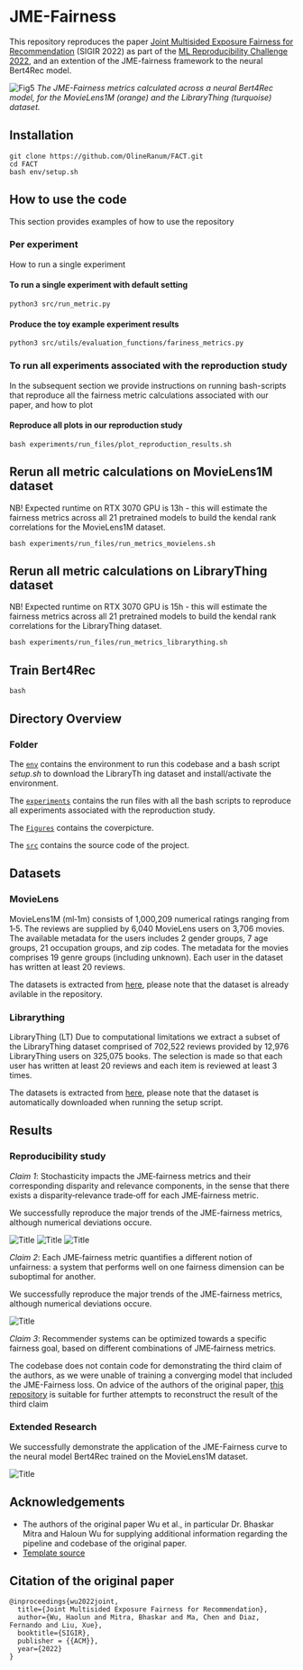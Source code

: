 # JME-Fairness

This repository reproduces the paper [Joint Multisided Exposure Fairness for Recommendation](https://arxiv.org/abs/2205.00048) (SIGIR 2022) as part of the [ML Reproducibility Challenge 2022](https://paperswithcode.com/rc2022), and an extention of the JME-fairness framework to the neural Bert4Rec model.

![Fig5](Figures/Figure_5.png)
*The JME-Fairness metrics calculated across a neural Bert4Rec model, for the MovieLens1M (orange) and the LibraryThing (turquoise) dataset.*

## Installation

``` Installing and configuring repo
git clone https://github.com/OlineRanum/FACT.git
cd FACT
bash env/setup.sh
```

## How to use the code
This section provides examples of how to use the repository

### Per experiment
How to run a single experiment
#### To run a single experiment with default setting
```
python3 src/run_metric.py 
```
#### Produce the toy example experiment results
```
python3 src/utils/evaluation_functions/fariness_metrics.py
```

### To run all experiments associated with the reproduction study 
In the subsequent section we provide instructions on running bash-scripts that reproduce all the fairness metric calculations associated with our paper, and how to plot 

#### Reproduce all plots in our reproduction study
```
bash experiments/run_files/plot_reproduction_results.sh
```
## Rerun all metric calculations on MovieLens1M dataset
NB! Expected runtime on RTX 3070 GPU is 13h - this will estimate the fairness metrics across all 21 pretrained models to build the kendal rank correlations for the MovieLens1M dataset. 

```
bash experiments/run_files/run_metrics_movielens.sh
```

## Rerun all metric calculations on LibraryThing dataset
NB! Expected runtime on RTX 3070 GPU is 15h - this will estimate the fairness metrics across all 21 pretrained models to build the kendal rank correlations for the LibraryThing dataset. 

```
bash experiments/run_files/run_metrics_librarything.sh
```

## Train Bert4Rec
```
bash 
```


## Directory Overview
### Folder
The [`env`](./env) contains the environment to run this codebase and a bash script _setup.sh_ to download the LibraryTh
ing dataset and install/activate the environment. 

The [`experiments`](./experiments) contains the run files with all the bash scripts to reproduce all experiments associated with the reproduction study. 

The [`Figures`](./Figures) contains the coverpicture.

The [`src`](./src) contains the source code of the project. 

## Datasets 

### MovieLens
MovieLens1M (ml‐1m) consists of 1,000,209 numerical ratings ranging from 1‐5. The reviews are supplied by 6,040 MovieLens users on 3,706 movies. The available metadata for the users includes 2 gender groups, 7 age groups, 21 occupation groups, and zip codes. The metadata for the movies comprises 19 genre groups (including unknown). Each user in the dataset has written at least 20 reviews.

The datasets is extracted from [here](https://grouplens.org/datasets/movielens/), please note that the dataset is already avilable in the repository.


### Librarything
LibraryThing (LT) Due to computational limitations we extract a subset of the LibraryThing dataset comprised of 702,522 reviews provided by 12,976 LibraryThing users on 325,075 books. The selection is made so that each user has written at least 20 reviews and each item is reviewed at least 3 times.

The datasets is extracted from [here](https://cseweb.ucsd.edu/~jmcauley/datasets.html), please note that the dataset is automatically downloaded when running the setup script.


## Results 

### Reproducibility study
*Claim 1*: Stochasticity impacts the JME‐fairness metrics and their corresponding disparity
and relevance components, in the sense that there exists a disparity‐relevance
trade‐off for each JME‐fairness metric.

We successfully reproduce the major trends of the JME-fairness metrics, although numerical deviations occure.

![Title](Figures/Figure_2.png)
![Title](Figures/Figure_3.png)
![Title](Figures/Table_2.png)

*Claim 2*: Each JME‐fairness metric quantifies a different notion of unfairness: a system that
performs well on one fairness dimension can be suboptimal for another.

We successfully reproduce the major trends of the JME-fairness metrics, although numerical deviations occure.

![Title](Figures/Figure_4.png)

*Claim 3*: Recommender systems can be optimized towards a specific fairness goal, based
on different combinations of JME‐fairness metrics.

The codebase does not contain code for demonstrating the third claim of the authors, as we were unable of training a converging model that included the JME-Fairness loss. On advice of the authors of the original paper, [this repository](https://github.com/jchanxtarov/bprmf) is suitable for further attempts to reconstruct the result of the third claim 



### Extended Research

We successfully demonstrate the application of the JME-Fairness curve to the neural model Bert4Rec trained on the MovieLens1M dataset. 

![Title](Figures/Figure_6.jpeg)

## Acknowledgements
* The authors of the original paper Wu et al., in particular Dr. Bhaskar Mitra and Haloun Wu for supplying additional information regarding the pipeline and codebase of the original paper.
* [Template source](https://www.overleaf.com/project/62fcf81c144fd47671a39284)




## Citation of the original paper
```
@inproceedings{wu2022joint,
  title={Joint Multisided Exposure Fairness for Recommendation},
  author={Wu, Haolun and Mitra, Bhaskar and Ma, Chen and Diaz, Fernando and Liu, Xue},
  booktitle={SIGIR},
  publisher = {{ACM}},
  year={2022}
}
```

